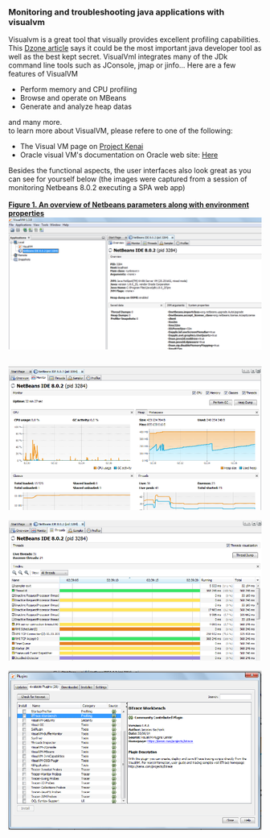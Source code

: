 <h3>Monitoring and troubleshooting java applications with visualvm</h3>
<p>
Visualvm is a great tool that visually provides excellent profiling capabilities. This <a href="https://dzone.com/articles/best-kept-secret-jdk-visualvm">Dzone article</a>
says it could be the most important java developer tool as well as the best kept secret.
VisualVml integrates many of the JDk command line tools such as JConsole, jmap or jinfo... Here are a few features of VisualVM<br/>
<ul>
   <li> Perform  memory and CPU profiling</li>
   <li> Browse and operate on MBeans</li>
   <li> Generate and analyze heap datas</li>
</ul>

and many more.<br/>
to learn more about VisualVM, please refere to one of the following:<br/>
<ul>
<li> The Visual VM page on <a href="https://visualvm.java.net/">Project Kenai</a></li>
<li> Oracle visual VM's documentation on Oracle web site: <a href="http://docs.oracle.com/javase/6/docs/technotes/guides/visualvm/">Here</a></li>
</ul>

Besides the functional aspects, the user interfaces also look great as you can see for yourself below (the images were captured from a session of monitoring Netbeans 8.0.2 executing a SPA web app)
<br/>
<br/>
<b><u>Figure 1. An overview of Netbeans parameters along with environment properties</u></b><br/>
<img src="https://github.com/alainlompo/code-perfect/blob/master/monitoring/resources/visualvm/visual_vm_001.png" alt="Visual VM IHM" />
<br/><br/>

<img src="https://github.com/alainlompo/code-perfect/blob/master/monitoring/resources/visualvm/visual_vm_002.png" alt="Visual VM IHM" />
<br/><br/>
<img src="https://github.com/alainlompo/code-perfect/blob/master/monitoring/resources/visualvm/visual_vm_003.png" alt="Visual VM IHM" />
<br/><br/>
<img src="https://github.com/alainlompo/code-perfect/blob/master/monitoring/resources/visualvm/visual_vm_004.png" alt="Visual VM IHM" /><br/>

</p>
